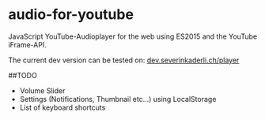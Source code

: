 # audio-for-youtube
JavaScript YouTube-Audioplayer for the web using ES2015 and the YouTube iFrame-API.

The current dev version can be tested on: 
[dev.severinkaderli.ch/player](https://dev.severinkaderli.ch/player)

##TODO
* Volume Slider
* Settings (Notifications, Thumbnail etc...) using LocalStorage
* List of keyboard shortcuts
